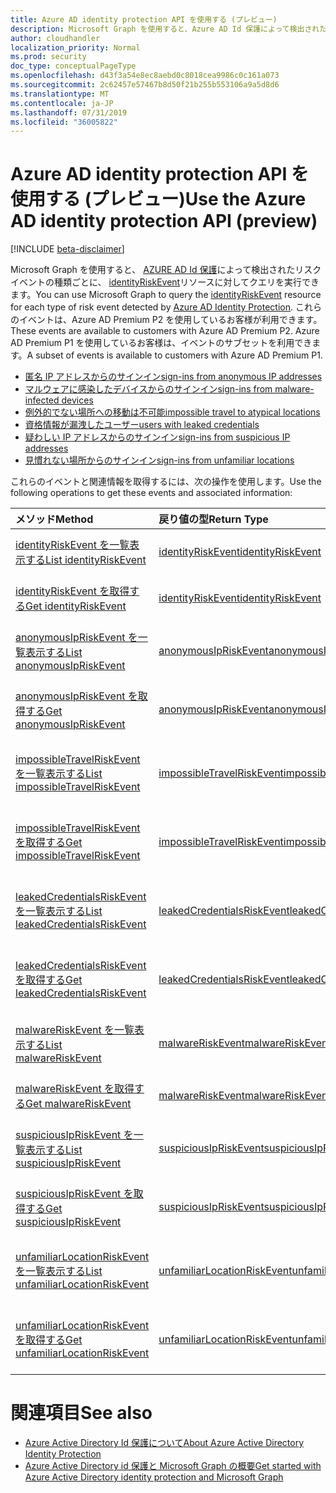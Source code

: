 ```yaml
---
title: Azure AD identity protection API を使用する (プレビュー)
description: Microsoft Graph を使用すると、Azure AD Id 保護によって検出されたリスクイベントの種類ごとに、identityRiskEvent リソースに対してクエリを実行できます。 これらのイベントは、Azure AD Premium P2 を使用しているお客様が利用できます。 Azure AD Premium P1 を使用しているお客様は、イベントのサブセットを利用できます。
author: cloudhandler
localization_priority: Normal
ms.prod: security
doc_type: conceptualPageType
ms.openlocfilehash: d43f3a54e8ec8aebd0c8018cea9986c0c161a073
ms.sourcegitcommit: 2c62457e57467b8d50f21b255b553106a9a5d8d6
ms.translationtype: MT
ms.contentlocale: ja-JP
ms.lasthandoff: 07/31/2019
ms.locfileid: "36005822"
---
```

# <a name="use-the-azure-ad-identity-protection-api-preview"></a><span data-ttu-id="5a5d4-105">Azure AD identity protection API を使用する (プレビュー)</span><span class="sxs-lookup"><span data-stu-id="5a5d4-105">Use the Azure AD identity protection API (preview)</span></span>

[!INCLUDE [beta-disclaimer](../../includes/beta-disclaimer.md)]

<span data-ttu-id="5a5d4-106">Microsoft Graph を使用すると、 [AZURE AD Id 保護](https://docs.microsoft.com/en-us/azure/active-directory/active-directory-identityprotection)によって検出されたリスクイベントの種類ごとに、 [identityRiskEvent](identityriskevent.md)リソースに対してクエリを実行できます。</span><span class="sxs-lookup"><span data-stu-id="5a5d4-106">You can use Microsoft Graph to query the [identityRiskEvent](identityriskevent.md) resource for each type of risk event detected by [Azure AD Identity Protection](https://docs.microsoft.com/en-us/azure/active-directory/active-directory-identityprotection).</span></span> <span data-ttu-id="5a5d4-107">これらのイベントは、Azure AD Premium P2 を使用しているお客様が利用できます。</span><span class="sxs-lookup"><span data-stu-id="5a5d4-107">These events are available to customers with Azure AD Premium P2.</span></span> <span data-ttu-id="5a5d4-108">Azure AD Premium P1 を使用しているお客様は、イベントのサブセットを利用できます。</span><span class="sxs-lookup"><span data-stu-id="5a5d4-108">A subset of events is available to customers with Azure AD Premium P1.</span></span>

* [<span data-ttu-id="5a5d4-109">匿名 IP アドレスからのサインイン</span><span class="sxs-lookup"><span data-stu-id="5a5d4-109">sign-ins from anonymous IP addresses</span></span>](anonymousipriskevent.md)
* [<span data-ttu-id="5a5d4-110">マルウェアに感染したデバイスからのサインイン</span><span class="sxs-lookup"><span data-stu-id="5a5d4-110">sign-ins from malware-infected devices</span></span>](malwareriskevent.md)
* [<span data-ttu-id="5a5d4-111">例外的でない場所への移動は不可能</span><span class="sxs-lookup"><span data-stu-id="5a5d4-111">impossible travel to atypical locations</span></span>](impossibletravelriskevent.md)
* [<span data-ttu-id="5a5d4-112">資格情報が漏洩したユーザー</span><span class="sxs-lookup"><span data-stu-id="5a5d4-112">users with leaked credentials</span></span>](leakedcredentialsriskevent.md)
* [<span data-ttu-id="5a5d4-113">疑わしい IP アドレスからのサインイン</span><span class="sxs-lookup"><span data-stu-id="5a5d4-113">sign-ins from suspicious IP addresses</span></span>](suspiciousipriskevent.md)
* [<span data-ttu-id="5a5d4-114">見慣れない場所からのサインイン</span><span class="sxs-lookup"><span data-stu-id="5a5d4-114">sign-ins from unfamiliar locations</span></span>](unfamiliarlocationriskevent.md)

<span data-ttu-id="5a5d4-115">これらのイベントと関連情報を取得するには、次の操作を使用します。</span><span class="sxs-lookup"><span data-stu-id="5a5d4-115">Use the following operations to get these events and associated information:</span></span>

| <span data-ttu-id="5a5d4-116">メソッド</span><span class="sxs-lookup"><span data-stu-id="5a5d4-116">Method</span></span>           | <span data-ttu-id="5a5d4-117">戻り値の型</span><span class="sxs-lookup"><span data-stu-id="5a5d4-117">Return Type</span></span>    |<span data-ttu-id="5a5d4-118">説明</span><span class="sxs-lookup"><span data-stu-id="5a5d4-118">Description</span></span>|
|:---------------|:--------|:----------|
|[<span data-ttu-id="5a5d4-119">identityRiskEvent を一覧表示する</span><span class="sxs-lookup"><span data-stu-id="5a5d4-119">List identityRiskEvent</span></span>](../api/identityriskevent-get.md) |[<span data-ttu-id="5a5d4-120">identityRiskEvent</span><span class="sxs-lookup"><span data-stu-id="5a5d4-120">identityRiskEvent</span></span>](identityriskevent.md)| <span data-ttu-id="5a5d4-121">IdentityRiskEvent コレクションを取得します。</span><span class="sxs-lookup"><span data-stu-id="5a5d4-121">Get identityRiskEvent collection.</span></span> |
|[<span data-ttu-id="5a5d4-122">identityRiskEvent を取得する</span><span class="sxs-lookup"><span data-stu-id="5a5d4-122">Get identityRiskEvent</span></span>](../api/identityriskevent-get.md) |[<span data-ttu-id="5a5d4-123">identityRiskEvent</span><span class="sxs-lookup"><span data-stu-id="5a5d4-123">identityRiskEvent</span></span>](identityriskevent.md)| <span data-ttu-id="5a5d4-124">IdentityRiskEvent オブジェクトを取得します。</span><span class="sxs-lookup"><span data-stu-id="5a5d4-124">Get identityRiskEvent object.</span></span> |
|[<span data-ttu-id="5a5d4-125">anonymousIpRiskEvent を一覧表示する</span><span class="sxs-lookup"><span data-stu-id="5a5d4-125">List anonymousIpRiskEvent</span></span>](../api/anonymousipriskevent-get.md) |[<span data-ttu-id="5a5d4-126">anonymousIpRiskEvent</span><span class="sxs-lookup"><span data-stu-id="5a5d4-126">anonymousIpRiskEvent</span></span>](anonymousipriskevent.md)| <span data-ttu-id="5a5d4-127">AnonymousIpRiskEvent コレクションを取得します。</span><span class="sxs-lookup"><span data-stu-id="5a5d4-127">Get anonymousIpRiskEvent collection.</span></span> |
|[<span data-ttu-id="5a5d4-128">anonymousIpRiskEvent を取得する</span><span class="sxs-lookup"><span data-stu-id="5a5d4-128">Get anonymousIpRiskEvent</span></span>](../api/anonymousipriskevent-get.md) |[<span data-ttu-id="5a5d4-129">anonymousIpRiskEvent</span><span class="sxs-lookup"><span data-stu-id="5a5d4-129">anonymousIpRiskEvent</span></span>](anonymousipriskevent.md)| <span data-ttu-id="5a5d4-130">AnonymousIpRiskEvent オブジェクトを取得します。</span><span class="sxs-lookup"><span data-stu-id="5a5d4-130">Get anonymousIpRiskEvent object.</span></span> |
|[<span data-ttu-id="5a5d4-131">impossibleTravelRiskEvent を一覧表示する</span><span class="sxs-lookup"><span data-stu-id="5a5d4-131">List impossibleTravelRiskEvent</span></span>](../api/impossibletravelriskevent-get.md) |[<span data-ttu-id="5a5d4-132">impossibleTravelRiskEvent</span><span class="sxs-lookup"><span data-stu-id="5a5d4-132">impossibleTravelRiskEvent</span></span>](impossibletravelriskevent.md)| <span data-ttu-id="5a5d4-133">ImpossibleTravelRiskEvent コレクションを取得します。</span><span class="sxs-lookup"><span data-stu-id="5a5d4-133">Get impossibleTravelRiskEvent collection.</span></span> |
|[<span data-ttu-id="5a5d4-134">impossibleTravelRiskEvent を取得する</span><span class="sxs-lookup"><span data-stu-id="5a5d4-134">Get impossibleTravelRiskEvent</span></span>](../api/impossibletravelriskevent-get.md) |[<span data-ttu-id="5a5d4-135">impossibleTravelRiskEvent</span><span class="sxs-lookup"><span data-stu-id="5a5d4-135">impossibleTravelRiskEvent</span></span>](impossibletravelriskevent.md)| <span data-ttu-id="5a5d4-136">ImpossibleTravelRiskEvent オブジェクトを取得します。</span><span class="sxs-lookup"><span data-stu-id="5a5d4-136">Get impossibleTravelRiskEvent object.</span></span> |
|[<span data-ttu-id="5a5d4-137">leakedCredentialsRiskEvent を一覧表示する</span><span class="sxs-lookup"><span data-stu-id="5a5d4-137">List leakedCredentialsRiskEvent</span></span>](../api/leakedcredentialsriskevent-get.md) |[<span data-ttu-id="5a5d4-138">leakedCredentialsRiskEvent</span><span class="sxs-lookup"><span data-stu-id="5a5d4-138">leakedCredentialsRiskEvent</span></span>](leakedcredentialsriskevent.md)| <span data-ttu-id="5a5d4-139">LeakedCredentialsRiskEvent コレクションを取得します。</span><span class="sxs-lookup"><span data-stu-id="5a5d4-139">Get leakedCredentialsRiskEvent collection.</span></span> |
|[<span data-ttu-id="5a5d4-140">leakedCredentialsRiskEvent を取得する</span><span class="sxs-lookup"><span data-stu-id="5a5d4-140">Get leakedCredentialsRiskEvent</span></span>](../api/leakedcredentialsriskevent-get.md) |[<span data-ttu-id="5a5d4-141">leakedCredentialsRiskEvent</span><span class="sxs-lookup"><span data-stu-id="5a5d4-141">leakedCredentialsRiskEvent</span></span>](leakedcredentialsriskevent.md)| <span data-ttu-id="5a5d4-142">LeakedCredentialsRiskEvent オブジェクトを取得します。</span><span class="sxs-lookup"><span data-stu-id="5a5d4-142">Get leakedCredentialsRiskEvent object.</span></span> |
|[<span data-ttu-id="5a5d4-143">malwareRiskEvent を一覧表示する</span><span class="sxs-lookup"><span data-stu-id="5a5d4-143">List malwareRiskEvent</span></span>](../api/malwareriskevent-get.md) |[<span data-ttu-id="5a5d4-144">malwareRiskEvent</span><span class="sxs-lookup"><span data-stu-id="5a5d4-144">malwareRiskEvent</span></span>](malwareriskevent.md)| <span data-ttu-id="5a5d4-145">MalwareRiskEvent コレクションを取得します。</span><span class="sxs-lookup"><span data-stu-id="5a5d4-145">Get malwareRiskEvent collection.</span></span> |
|[<span data-ttu-id="5a5d4-146">malwareRiskEvent を取得する</span><span class="sxs-lookup"><span data-stu-id="5a5d4-146">Get malwareRiskEvent</span></span>](../api/malwareriskevent-get.md) |[<span data-ttu-id="5a5d4-147">malwareRiskEvent</span><span class="sxs-lookup"><span data-stu-id="5a5d4-147">malwareRiskEvent</span></span>](malwareriskevent.md)| <span data-ttu-id="5a5d4-148">MalwareRiskEvent オブジェクトを取得します。</span><span class="sxs-lookup"><span data-stu-id="5a5d4-148">Get malwareRiskEvent object.</span></span> |
|[<span data-ttu-id="5a5d4-149">suspiciousIpRiskEvent を一覧表示する</span><span class="sxs-lookup"><span data-stu-id="5a5d4-149">List suspiciousIpRiskEvent</span></span>](../api/suspiciousipriskevent-get.md) |[<span data-ttu-id="5a5d4-150">suspiciousIpRiskEvent</span><span class="sxs-lookup"><span data-stu-id="5a5d4-150">suspiciousIpRiskEvent</span></span>](suspiciousipriskevent.md)| <span data-ttu-id="5a5d4-151">SuspiciousIpRiskEvent コレクションを取得します。</span><span class="sxs-lookup"><span data-stu-id="5a5d4-151">Get suspiciousIpRiskEvent collection.</span></span> |
|[<span data-ttu-id="5a5d4-152">suspiciousIpRiskEvent を取得する</span><span class="sxs-lookup"><span data-stu-id="5a5d4-152">Get suspiciousIpRiskEvent</span></span>](../api/suspiciousipriskevent-get.md) |[<span data-ttu-id="5a5d4-153">suspiciousIpRiskEvent</span><span class="sxs-lookup"><span data-stu-id="5a5d4-153">suspiciousIpRiskEvent</span></span>](suspiciousipriskevent.md)| <span data-ttu-id="5a5d4-154">SuspiciousIpRiskEvent オブジェクトを取得します。</span><span class="sxs-lookup"><span data-stu-id="5a5d4-154">Get suspiciousIpRiskEvent object.</span></span> |
|[<span data-ttu-id="5a5d4-155">unfamiliarLocationRiskEvent を一覧表示する</span><span class="sxs-lookup"><span data-stu-id="5a5d4-155">List unfamiliarLocationRiskEvent</span></span>](../api/unfamiliarlocationriskevent-get.md) |[<span data-ttu-id="5a5d4-156">unfamiliarLocationRiskEvent</span><span class="sxs-lookup"><span data-stu-id="5a5d4-156">unfamiliarLocationRiskEvent</span></span>](unfamiliarlocationriskevent.md)| <span data-ttu-id="5a5d4-157">UnfamiliarLocationRiskEvent コレクションを取得します。</span><span class="sxs-lookup"><span data-stu-id="5a5d4-157">Get unfamiliarLocationRiskEvent collection.</span></span> |
|[<span data-ttu-id="5a5d4-158">unfamiliarLocationRiskEvent を取得する</span><span class="sxs-lookup"><span data-stu-id="5a5d4-158">Get unfamiliarLocationRiskEvent</span></span>](../api/unfamiliarlocationriskevent-get.md) |[<span data-ttu-id="5a5d4-159">unfamiliarLocationRiskEvent</span><span class="sxs-lookup"><span data-stu-id="5a5d4-159">unfamiliarLocationRiskEvent</span></span>](unfamiliarlocationriskevent.md)| <span data-ttu-id="5a5d4-160">UnfamiliarLocationRiskEvent オブジェクトを取得します。</span><span class="sxs-lookup"><span data-stu-id="5a5d4-160">Get unfamiliarLocationRiskEvent object.</span></span> |

# <a name="see-also"></a><span data-ttu-id="5a5d4-161">関連項目</span><span class="sxs-lookup"><span data-stu-id="5a5d4-161">See also</span></span>

* [<span data-ttu-id="5a5d4-162">Azure Active Directory Id 保護について</span><span class="sxs-lookup"><span data-stu-id="5a5d4-162">About Azure Active Directory Identity Protection</span></span>](https://docs.microsoft.com/en-us/azure/active-directory/active-directory-identityprotection)
* [<span data-ttu-id="5a5d4-163">Azure Active Directory id 保護と Microsoft Graph の概要</span><span class="sxs-lookup"><span data-stu-id="5a5d4-163">Get started with Azure Active Directory identity protection and Microsoft Graph</span></span>](https://docs.microsoft.com/en-us/azure/active-directory/active-directory-identityprotection-graph-getting-started)
